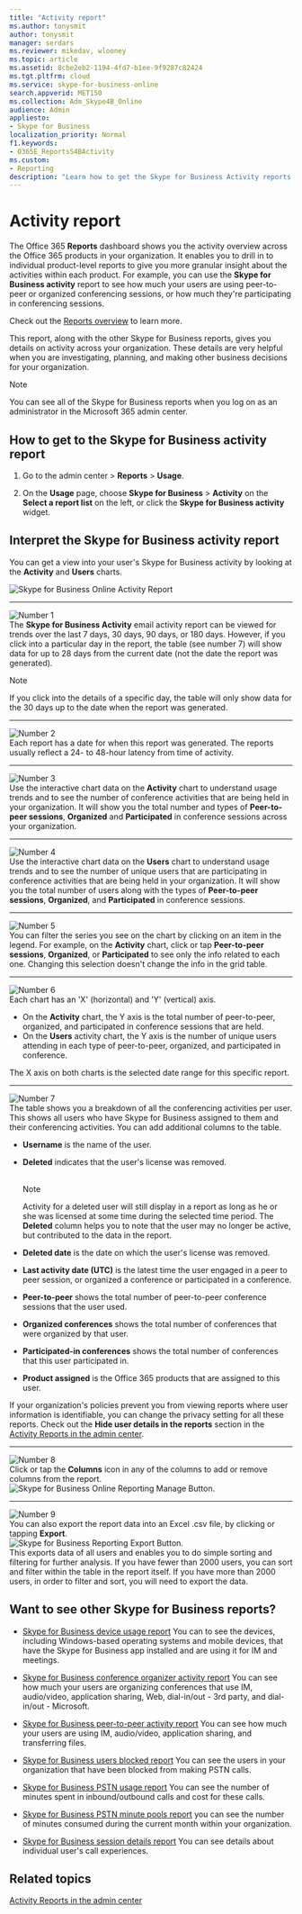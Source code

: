 ```yaml
---
title: "Activity report"
ms.author: tonysmit
author: tonysmit
manager: serdars
ms.reviewer: mikedav, wlooney
ms.topic: article
ms.assetid: 8cbe2eb2-1194-4fd7-b1ee-9f9287c82424
ms.tgt.pltfrm: cloud
ms.service: skype-for-business-online
search.appverid: MET150
ms.collection: Adm_Skype4B_Online
audience: Admin
appliesto:
- Skype for Business
localization_priority: Normal
f1.keywords: 
- O365E_ReportsS4BActivity
ms.custom:
- Reporting
description: "Learn how to get the Skype for Business Activity reports, what it contains, and how to interpret the data. "
---
```


# Activity report

The Office 365 **Reports** dashboard shows you the activity overview across the Office 365 products in your organization. It enables you to drill in to individual product-level reports to give you more granular insight about the activities within each product. For example, you can use the **Skype for Business activity** report to see how much your users are using peer-to-peer or organized conferencing sessions, or how much they're participating in conferencing sessions. 

Check out the [Reports overview](https://support.office.com/article/0d6dfb17-8582-4172-a9a9-aed798150263) to learn more.
  
This report, along with the other Skype for Business reports, gives you details on activity across your organization. These details are very helpful when you are investigating, planning, and making other business decisions for your organization.
  
> [!NOTE]
> You can see all of the Skype for Business reports when you log on as an administrator in the Microsoft 365 admin center. 
  
## How to get to the Skype for Business activity report

1. Go to the admin center > **Reports** > **Usage**.
    
2. On the **Usage** page, choose **Skype for Business** > **Activity** on the **Select a report list** on the left, or click the **Skype for Business activity** widget.

  
## Interpret the Skype for Business activity report

You can get a view into your user's Skype for Business activity by looking at the **Activity** and **Users** charts.
  
![Skype for Business Online Activity Report](../images/670c8bc6-d29c-4033-87fc-a20d324c9aae.png)
  
***
![Number 1](../images/sfbcallout1.png)<br/>
The **Skype for Business Activity**  email activity report can be viewed for trends over the last 7 days, 30 days, 90 days, or 180 days. However, if you click into a particular day in the report, the table (see number 7) will show data for up to 28 days from the current date (not the date the report was generated).

> [!NOTE]
> If you click into the details of a specific day, the table will only show data for the 30 days up to the date when the report was generated.

***
![Number 2](../images/sfbcallout2.png)<br/>
Each report has a date for when this report was generated. The reports usually reflect a 24- to 48-hour latency from time of activity. 
***
![Number 3](../images/sfbcallout3.png)<br/>
Use the interactive chart data on the **Activity** chart to understand usage trends and to see the number of conference activities that are being held in your organization. It will show you the total number and types of **Peer-to-peer sessions**, **Organized** and **Participated** in conference sessions across your organization. 
***
![Number 4](../images/sfbcallout4.png)<br/>
Use the interactive chart data on the **Users** chart to understand usage trends and to see the number of unique users that are participating in conference activities that are being held in your organization. It will show you the total number of users along with the types of **Peer-to-peer sessions**, **Organized**, and **Participated** in conference sessions.
***
![Number 5](../images/sfbcallout5.png)<br/>
You can filter the series you see on the chart by clicking on an item in the legend. For example, on the **Activity** chart, click or tap **Peer-to-peer sessions**, **Organized**, or **Participated** to see only the info related to each one. Changing this selection doesn't change the info in the grid table. 
***
![Number 6](../images/sfbcallout6.png)<br/>
Each chart has an 'X' (horizontal) and 'Y' (vertical) axis.
*    On the **Activity** chart, the Y axis is the total number of peer-to-peer, organized, and participated in conference sessions that are held.
*    On the **Users** activity chart, the Y axis is the number of unique users attending in each type of peer-to-peer, organized, and participated in conference.

The X axis on both charts is the selected date range for this specific report. 
***
![Number 7](../images/sfbcallout7.png)<br/>
The table shows you a breakdown of all the conferencing activities per user. This shows all users who have Skype for Business assigned to them and their conferencing activities. You can add additional columns to the table.
* **Username** is the name of the user.
* **Deleted** indicates that the user's license was removed.<br/><br/>
  > [!NOTE]
  > Activity for a deleted user will still display in a report as long as he or she was licensed at some time during the selected time period. The **Deleted** column helps you to note that the user may no longer be active, but contributed to the data in the report.
     
* **Deleted date** is the date on which the user's license was removed.
* **Last activity date (UTC)** is the latest time the user engaged in a peer to peer session, or organized a conference or participated in a conference.
* **Peer-to-peer** shows the total number of peer-to-peer conference sessions that the user used.
* **Organized conferences** shows the total number of conferences that were organized by that user.
* **Participated-in conferences** shows the total number of conferences that this user participated in.
* **Product assigned** is the Office 365 products that are assigned to this user.<br/>

If your organization's policies prevent you from viewing reports where user information is identifiable, you can change the privacy setting for all these reports. Check out the **Hide user details in the reports** section in the [Activity Reports in the admin center](https://support.office.com/article/0d6dfb17-8582-4172-a9a9-aed798150263).
***
![Number 8](../images/sfbcallout8.png)<br/>
Click or tap the **Columns** icon in any of the columns to add or remove columns from the report.           <br/> ![Skype for Business Online Reporting Manage Button.](../images/4c8f5387-cebb-4d6c-b7d3-05c954a2c234.png)
***
![Number 9](../images/sfbcallout9.png)<br/>
You can also export the report data into an Excel .csv file, by clicking or tapping **Export**.           <br/> ![Skype for Business Reporting Export Button.](../images/de7e2ab7-d70c-422f-a0ec-178b10f7dd51.png)<br/> This exports data of all users and enables you to do simple sorting and filtering for further analysis. If you have fewer than 2000 users, you can sort and filter within the table in the report itself. If you have more than 2000 users, in order to filter and sort, you will need to export the data. 
   
## Want to see other Skype for Business reports?

- [Skype for Business device usage report](device-usage-report.md) You can to see the devices, including Windows-based operating systems and mobile devices, that have the Skype for Business app installed and are using it for IM and meetings.
    
- [Skype for Business conference organizer activity report](conference-organizer-activity-report.md) You can see how much your users are organizing conferences that use IM, audio/video, application sharing, Web, dial-in/out - 3rd party, and dial-in/out - Microsoft.
    
- [Skype for Business peer-to-peer activity report](peer-to-peer-activity-report.md) You can see how much your users are using IM, audio/video, application sharing, and transferring files.
    
- [Skype for Business users blocked report](users-blocked-report.md) You can see the users in your organization that have been blocked from making PSTN calls.
    
- [Skype for Business PSTN usage report](pstn-usage-report.md) You can see the number of minutes spent in inbound/outbound calls and cost for these calls.

- [Skype for Business PSTN minute pools report](pstn-minute-pools-report.md) you can see the number of minutes consumed during the current month within your organization.

- [Skype for Business session details report](session-details-report.md) You can see details about individual user's call experiences.

    
## Related topics
[Activity Reports in the admin center](https://support.office.com/article/0d6dfb17-8582-4172-a9a9-aed798150263)

  
 
